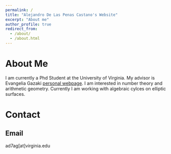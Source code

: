 ```yaml
---
permalink: /
title: "Alejandro De Las Penas Castano's Website"
excerpt: "About me"
author_profile: true
redirect_from: 
  - /about/
  - /about.html
---
```


About Me
======
I am currently a Phd Student at the University of Virginia. My advisor is Evangelia Gazaki [personal webpage](https://sites.google.com/view/valiagazakihomepage/home). I am interested in number theory and arithmetic geometry. Currently I am working with algebraic cylces on elliptic surfaces.

Contact
======
Email
------
ad7ag[at]virginia.edu
